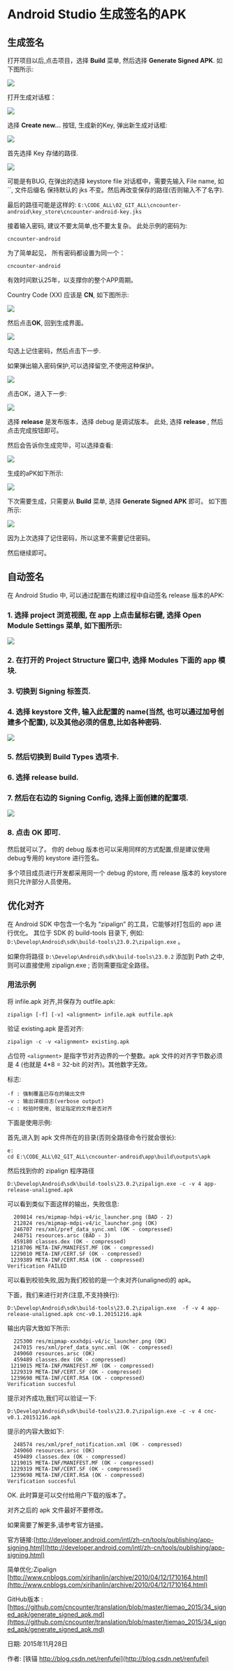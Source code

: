 # Android Studio 生成签名的APK


## 生成签名

打开项目以后,点击项目，选择 **Build** 菜单, 然后选择 **Generate Signed APK**. 如下图所示:

![](01_menu.png)


打开生成对话框：

![](02_generate_dialog.png)

选择 **Create new...** 按钮, 生成新的Key, 弹出新生成对话框:

![](03_new_key_store.png)

首先选择 Key 存储的路径. 

![](04_key_store.png)

可能是有BUG, 在弹出的选择 keystore file 对话框中，需要先输入 File name, 如 ``, 文件后缀名 保持默认的 jks 不变。然后再改变保存的路径(否则输入不了名字).

最后的路径可能是这样的: `E:\CODE_ALL\02_GIT_ALL\cncounter-android\key_store\cncounter-android-key.jks`

接着输入密码, 建议不要太简单,也不要太复杂。 此处示例的密码为: 

	cncounter-android

为了简单起见， 所有密码都设置为同一个：

	cncounter-android

有效时间默认25年，以支撑你的整个APP周期。

Country Code (XX) 应该是 **CN**, 如下图所示: 

![](05_cncounter-android.png)

然后点击**OK**, 回到生成界面。

![](06_generate_cnc.png)

勾选上记住密码，然后点击下一步.

如果弹出输入密码保护,可以选择留空,不使用这种保护。

![](07_leave_empty.png)

点击OK，进入下一步:

![](08_release_dist.png)

选择 **release** 是发布版本，选择 debug 是调试版本。 此处, 选择 **release** , 然后点击完成按钮即可。

然后会告诉你生成完毕，可以选择查看:

![](08_02_ok.png)

生成的aPK如下所示:

![](10_explorer.png)

下次需要生成，只需要从  **Build** 菜单, 选择 **Generate Signed APK** 即可。 如下图所示:

![](09_generate_apk.png)

因为上次选择了记住密码，所以这里不需要记住密码。

然后继续即可。


## 自动签名

在 Android Studio 中, 可以通过配置在构建过程中自动签名 release 版本的APK:

### 1. 选择 project 浏览视图, 在 app 上点击鼠标右键, 选择 Open Module Settings 菜单, 如下图所示:


![](11_open_module_settings.png)


### 2. 在打开的 Project Structure 窗口中, 选择 Modules 下面的 app 模块.
### 3. 切换到 Signing 标签页.
### 4. 选择 keystore 文件, 输入此配置的 name(当然, 也可以通过加号创建多个配置), 以及其他必须的信息,比如各种密码.

![](12_signing_keys.png)


### 5. 然后切换到 Build Types 选项卡.
### 6. 选择 release build.
### 7. 然后在右边的 Signing Config, 选择上面创建的配置项.

![](13_build_types_signing.png)


### 8. 点击 OK 即可.

然后就可以了。 你的 debug 版本也可以采用同样的方式配置,但是建议使用 debug专用的 keystore 进行签名。

多个项目成员进行开发都采用同一个 debug 的store, 而 release 版本的 keystore 则只允许部分人员使用。


## 优化对齐

在 Android SDK 中包含一个名为 “zipalign” 的工具，它能够对打包后的 app 进行优化。 其位于 SDK 的 build-tools 目录下, 例如: `D:\Develop\Android\sdk\build-tools\23.0.2\zipalign.exe` 。

如果你将路径 `D:\Develop\Android\sdk\build-tools\23.0.2` 添加到 Path 之中,则可以直接使用 zipalign.exe ; 否则需要指定全路径。

### 用法示例

将 infile.apk 对齐,并保存为 outfile.apk:

	zipalign [-f] [-v] <alignment> infile.apk outfile.apk

验证 existing.apk 是否对齐:

	zipalign -c -v <alignment> existing.apk

占位符 `<alignment>` 是指字节对齐边界的一个整数。apk 文件的对齐字节数必须是 4 (也就是 4*8 = 32-bit 的对齐)。其他数字无效。

标志:

	-f : 强制覆盖已存在的输出文件
	-v : 输出详细日志(verbose output)
	-c : 校验时使用, 验证指定的文件是否对齐


下面是使用示例:

首先,进入到 apk 文件所在的目录(否则全路径命令行就会很长):

	e:
	cd E:\CODE_ALL\02_GIT_ALL\cncounter-android\app\build\outputs\apk

然后找到你的 zipalign 程序路径

	D:\Develop\Android\sdk\build-tools\23.0.2\zipalign.exe -c -v 4 app-release-unaligned.apk

可以看到类似下面这样的输出，失败信息:

	  209814 res/mipmap-hdpi-v4/ic_launcher.png (BAD - 2)
	  212824 res/mipmap-mdpi-v4/ic_launcher.png (OK)
	  246707 res/xml/pref_data_sync.xml (OK - compressed)
	  248751 resources.arsc (BAD - 3)
	  459180 classes.dex (OK - compressed)
	 1218706 META-INF/MANIFEST.MF (OK - compressed)
	 1229010 META-INF/CERT.SF (OK - compressed)
	 1239389 META-INF/CERT.RSA (OK - compressed)
	Verification FAILED

可以看到校验失败,因为我们校验的是一个未对齐(unaligned)的 apk。

下面，我们来进行对齐(注意,不支持换行):

	D:\Develop\Android\sdk\build-tools\23.0.2\zipalign.exe  -f -v 4 app-release-unaligned.apk cnc-v0.1.20151216.apk


输出内容大致如下所示:

	  225300 res/mipmap-xxxhdpi-v4/ic_launcher.png (OK)
	  247015 res/xml/pref_data_sync.xml (OK - compressed)
	  249060 resources.arsc (OK)
	  459489 classes.dex (OK - compressed)
	 1219015 META-INF/MANIFEST.MF (OK - compressed)
	 1229319 META-INF/CERT.SF (OK - compressed)
	 1239698 META-INF/CERT.RSA (OK - compressed)
	Verification succesful

提示对齐成功,我们可以验证一下:

	D:\Develop\Android\sdk\build-tools\23.0.2\zipalign.exe -c -v 4 cnc-v0.1.20151216.apk

提示的内容大致如下:

	  248574 res/xml/pref_notification.xml (OK - compressed)
	  249060 resources.arsc (OK)
	  459489 classes.dex (OK - compressed)
	 1219015 META-INF/MANIFEST.MF (OK - compressed)
	 1229319 META-INF/CERT.SF (OK - compressed)
	 1239698 META-INF/CERT.RSA (OK - compressed)
	Verification succesful


OK. 此时算是可以交付给用户下载的版本了。 

对齐之后的 apk 文件最好不要修改。


如果需要了解更多,请参考官方链接。

官方链接:[http://developer.android.com/intl/zh-cn/tools/publishing/app-signing.html](http://developer.android.com/intl/zh-cn/tools/publishing/app-signing.html)

简单优化:Zipalign [http://www.cnblogs.com/xirihanlin/archive/2010/04/12/1710164.html](http://www.cnblogs.com/xirihanlin/archive/2010/04/12/1710164.html)


GitHub版本 : [https://github.com/cncounter/translation/blob/master/tiemao_2015/34_signed_apk/generate_signed_apk.md](https://github.com/cncounter/translation/blob/master/tiemao_2015/34_signed_apk/generate_signed_apk.md)


日期: 2015年11月28日

作者: [铁锚 http://blog.csdn.net/renfufei](http://blog.csdn.net/renfufei)

